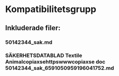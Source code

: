 # Kompatibilitetsgrupp

## Inkluderade filer:


### 50142344_sak.md

### SÄKERHETSDATABLAD Textile  Animalcopiaxsehttpswwwcopiaxse  doc  50142344_sak_6591050959196041752.md